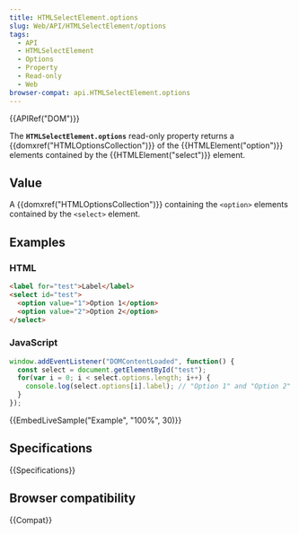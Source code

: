 ```yaml
---
title: HTMLSelectElement.options
slug: Web/API/HTMLSelectElement/options
tags:
  - API
  - HTMLSelectElement
  - Options
  - Property
  - Read-only
  - Web
browser-compat: api.HTMLSelectElement.options
---
```

{{APIRef("DOM")}}

The **`HTMLSelectElement.options`** read-only property returns
a {{domxref("HTMLOptionsCollection")}} of the {{HTMLElement("option")}} elements
contained by the {{HTMLElement("select")}} element.

## Value

A {{domxref("HTMLOptionsCollection")}} containing the `<option>`
elements contained by the `<select>` element.

## Examples

### HTML

```html
<label for="test">Label</label>
<select id="test">
  <option value="1">Option 1</option>
  <option value="2">Option 2</option>
</select>
```

### JavaScript

```js
window.addEventListener("DOMContentLoaded", function() {
  const select = document.getElementById("test");
  for(var i = 0; i < select.options.length; i++) {
    console.log(select.options[i].label); // "Option 1" and "Option 2"
  }
});
```

{{EmbedLiveSample("Example", "100%", 30)}}

## Specifications

{{Specifications}}

## Browser compatibility

{{Compat}}
